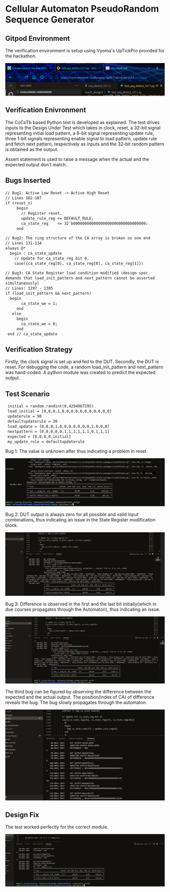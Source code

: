 # Cellular Automaton PseudoRandom Sequence Generator

## Gitpod Environment

The verification environment is setup using Vyoma's UpTickPro provided for the hackathon.

![Gitpod Environment](../images/scr_111.png)

## Verification Enivronment

The CoCoTb based Python test is developed as explained. The test drives inputs to the Design Under Test which takes in clock, reset, a 32-bit signal representing initial load pattern, a 8-bit signal representing update rule, three 1-bit signals representing enable signal to load pattern, update rule and fetch next pattern, respectively as inputs and the 32-bit random pattern is obtained as the output.

Assert statement is used to raise a message when the actual and the expected output don't match.

## Bugs Inserted

```
// Bug1: Active Low Reset -> Active High Reset
// Lines 102-107
if (reset_n)
     begin
       // Register reset.
       update_rule_reg <= DEFAULT_RULE;
       ca_state_reg    <= 32'b00000000000000000000000000000000;
     end
```

```
// Bug2: The ring structure of the CA array is broken on one end
// Lines 131-134
always @*
  begin : ca_state_update
    // Update for ca_state_reg bit 0.
    case({ca_state_reg[0], ca_state_reg[0], ca_state_reg[1]})
```

```
// Bug3: CA State Register load condition modified (design spec. demands that load_init_pattern and next_pattern cannot be asserted simultaneously)
// Lines: 1297 - 1305
if (load_init_pattern && next_pattern)
  begin
       ca_state_we = 1;
     end
   else
     begin
       ca_state_we = 0;
     end
 end // ca_state_update
```

## Verification Strategy

Firstly, the clock signal is set up and fed to the DUT. Secondly, the DUT is reset.
For debugging the code, a random load_init_pattern and next_pattern was hand-coded. A python module was created to predict the expected output.

## Test Scenario
```
 initial = random.randint(0,4294967295)
 load_initial = [0,0,0,1,0,0,0,0,0,0,0,0,0,0,0]
 updaterule = 90
 defaultupdaterule = 30
 load_update = [0,0,0,1,0,0,0,0,0,0,0,1,0,0,0]
 nextpattern = [0,0,0,0,0,1,1,1,1,1,1,0,1,1,1]
 expected = [0,0,0,0,initial]
 my_update_rule = defaultupdaterule
```

Bug 1: The value is unknown after thus indicating a problem in reset

![Reset](../images/scr_34.png)

Bug 2: DUT output is always zero for all possible and valid input combinations, thus indicating an issue in the State Register modification block.

![load](../images/scr_31.png)

Bug 3: Difference is observed in the first and the last bit initially(which in due courses propagates through the Automaton), thus indicating an issue.

![ring break](../images/scr_32.png)

The third bug can be figured by observing the difference between the expected and the actual output. The position(index of CA) of difference reveals the bug. The bug slowly propagates through the automaton.

![diff](../images/scr_33.png)


## Design Fix

The test worked perfectly for the correct module.

![success](../images/scr_35.png)






